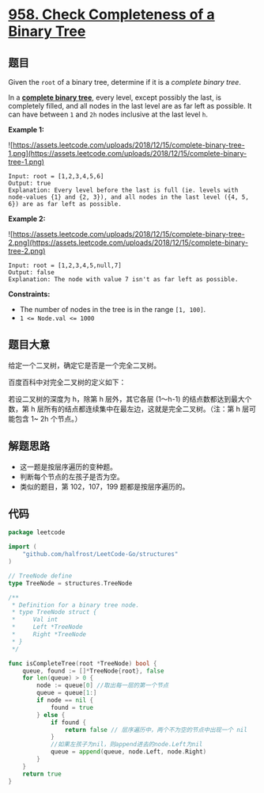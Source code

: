# [958. Check Completeness of a Binary Tree](https://leetcode.com/problems/check-completeness-of-a-binary-tree/)


## 题目

Given the `root` of a binary tree, determine if it is a *complete binary tree*.

In a **[complete binary tree](http://en.wikipedia.org/wiki/Binary_tree#Types_of_binary_trees)**, every level, except possibly the last, is completely filled, and all nodes in the last level are as far left as possible. It can have between `1` and `2h` nodes inclusive at the last level `h`.

**Example 1:**

![https://assets.leetcode.com/uploads/2018/12/15/complete-binary-tree-1.png](https://assets.leetcode.com/uploads/2018/12/15/complete-binary-tree-1.png)

```
Input: root = [1,2,3,4,5,6]
Output: true
Explanation: Every level before the last is full (ie. levels with node-values {1} and {2, 3}), and all nodes in the last level ({4, 5, 6}) are as far left as possible.

```

**Example 2:**

![https://assets.leetcode.com/uploads/2018/12/15/complete-binary-tree-2.png](https://assets.leetcode.com/uploads/2018/12/15/complete-binary-tree-2.png)

```
Input: root = [1,2,3,4,5,null,7]
Output: false
Explanation: The node with value 7 isn't as far left as possible.

```

**Constraints:**

- The number of nodes in the tree is in the range `[1, 100]`.
- `1 <= Node.val <= 1000`

## 题目大意

给定一个二叉树，确定它是否是一个完全二叉树。

百度百科中对完全二叉树的定义如下：

若设二叉树的深度为 h，除第 h 层外，其它各层 (1～h-1) 的结点数都达到最大个数，第 h 层所有的结点都连续集中在最左边，这就是完全二叉树。（注：第 h 层可能包含 1~ 2h 个节点。）

## 解题思路

- 这一题是按层序遍历的变种题。
- 判断每个节点的左孩子是否为空。
- 类似的题目，第 102，107，199 题都是按层序遍历的。

## 代码

```go
package leetcode

import (
    "github.com/halfrost/LeetCode-Go/structures"
)

// TreeNode define
type TreeNode = structures.TreeNode

/**
 * Definition for a binary tree node.
 * type TreeNode struct {
 *     Val int
 *     Left *TreeNode
 *     Right *TreeNode
 * }
 */

func isCompleteTree(root *TreeNode) bool {
    queue, found := []*TreeNode{root}, false
    for len(queue) > 0 {
        node := queue[0] //取出每一层的第一个节点
        queue = queue[1:]
        if node == nil {
            found = true
        } else {
            if found {
                return false // 层序遍历中，两个不为空的节点中出现一个 nil
            }
            //如果左孩子为nil，则append进去的node.Left为nil
            queue = append(queue, node.Left, node.Right)
        }
    }
    return true
}
```